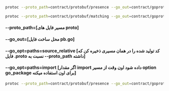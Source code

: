 ```bash
protoc --proto_path=contract/protobuf/presence --go_out=contract/goprotobuf/presence --go_opt=paths=source_relative ./contract/protobuf/presence/presence.proto

protoc --proto_path=contract/protobuf/matching --go_out=contract/goprotobuf/matching --go_opt=paths=source_relative ./contract/protobuf/matching/matching.proto
```

#### --proto_path=[مسیر فایل های proto]

#### --go_out=[محل ساخت فایل pb.go]

#### --go_opt=paths=source_relative [کد تولید شده را در همان مسیری ذخیره کن که فایل .proto نسبت به --proto_path داشته]

#### --go_opt=paths=import [اگر مقدار import داده شود اون وقت از مسیر option go_package برای اون استفاده میکنه]

```bash
protoc --proto_path=contract/protobuf/presence --go_out=contract/goprotobuf/presence --go_opt=paths=source_relative --go-grpc_out=contract/goprotobuf/presence --go-grpc_opt=paths=source_relative ./contract/protobuf/presence/presence.proto
```